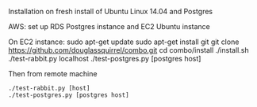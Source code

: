 Installation on fresh install of Ubuntu Linux 14.04 and Postgres

AWS: set up RDS Postgres instance and EC2 Ubuntu instance

On EC2 instance:
    sudo apt-get update
    sudo apt-get install git
    git clone https://github.com/douglassquirrel/combo.git
    cd combo/install
    ./install.sh
    ./test-rabbit.py localhost
    ./test-postgres.py [postgres host]

Then from remote machine

    ./test-rabbit.py [host]
    ./test-postgres.py [postgres host]

    